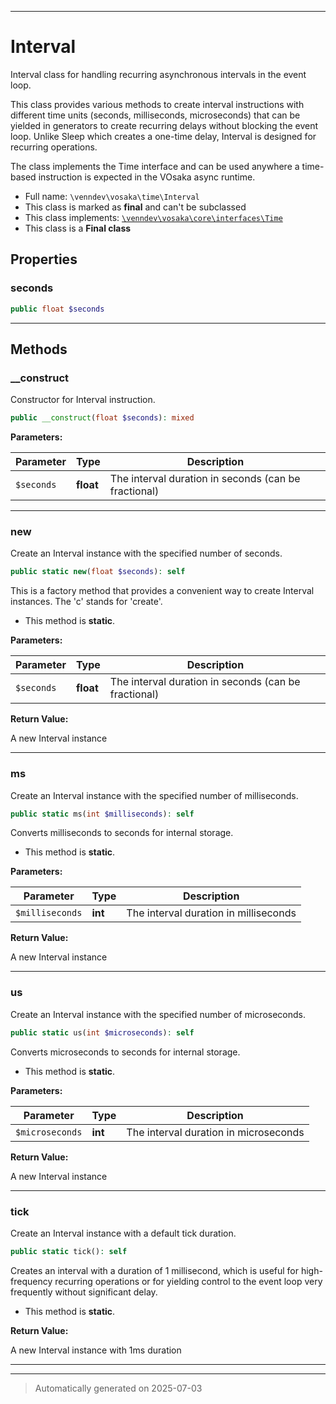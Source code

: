 ***

# Interval

Interval class for handling recurring asynchronous intervals in the event loop.

This class provides various methods to create interval instructions with different
time units (seconds, milliseconds, microseconds) that can be yielded in generators
to create recurring delays without blocking the event loop. Unlike Sleep which
creates a one-time delay, Interval is designed for recurring operations.

The class implements the Time interface and can be used anywhere a time-based
instruction is expected in the VOsaka async runtime.

* Full name: `\venndev\vosaka\time\Interval`
* This class is marked as **final** and can't be subclassed
* This class implements:
[`\venndev\vosaka\core\interfaces\Time`](../core/interfaces/Time.md)
* This class is a **Final class**



## Properties


### seconds



```php
public float $seconds
```






***

## Methods


### __construct

Constructor for Interval instruction.

```php
public __construct(float $seconds): mixed
```








**Parameters:**

| Parameter | Type | Description |
|-----------|------|-------------|
| `$seconds` | **float** | The interval duration in seconds (can be fractional) |





***

### new

Create an Interval instance with the specified number of seconds.

```php
public static new(float $seconds): self
```

This is a factory method that provides a convenient way to create
Interval instances. The 'c' stands for 'create'.

* This method is **static**.




**Parameters:**

| Parameter | Type | Description |
|-----------|------|-------------|
| `$seconds` | **float** | The interval duration in seconds (can be fractional) |


**Return Value:**

A new Interval instance




***

### ms

Create an Interval instance with the specified number of milliseconds.

```php
public static ms(int $milliseconds): self
```

Converts milliseconds to seconds for internal storage.

* This method is **static**.




**Parameters:**

| Parameter | Type | Description |
|-----------|------|-------------|
| `$milliseconds` | **int** | The interval duration in milliseconds |


**Return Value:**

A new Interval instance




***

### us

Create an Interval instance with the specified number of microseconds.

```php
public static us(int $microseconds): self
```

Converts microseconds to seconds for internal storage.

* This method is **static**.




**Parameters:**

| Parameter | Type | Description |
|-----------|------|-------------|
| `$microseconds` | **int** | The interval duration in microseconds |


**Return Value:**

A new Interval instance




***

### tick

Create an Interval instance with a default tick duration.

```php
public static tick(): self
```

Creates an interval with a duration of 1 millisecond, which is useful
for high-frequency recurring operations or for yielding control to the
event loop very frequently without significant delay.

* This method is **static**.





**Return Value:**

A new Interval instance with 1ms duration




***


***
> Automatically generated on 2025-07-03
